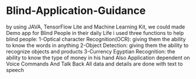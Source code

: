 # Blind-Application-Guidance
by using JAVA, TensorFlow Lite and Machine Learning Kit, we could made Demo app for Blind People in their daily Life i used three functions to help blind people: 
1-Optical character Recognition(OCR): giving them the ability to know the words in anything 
2-Object Detection: giving them the ability to recognize objects and products 
3-Currency Egyptian Recognition: the ability to know the type of money in his hand 
Also Application dependent on Voice Commands And Talk Back All data and details are done with text to speech
